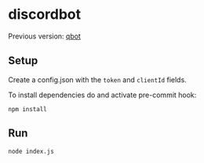 # discordbot

Previous version: [qbot](https://github.com/raresboza/qbot)
## Setup

Create a config.json with the `token` and  `clientId` fields.

To install dependencies do and activate pre-commit hook:
```
npm install
```
## Run
```
node index.js
```